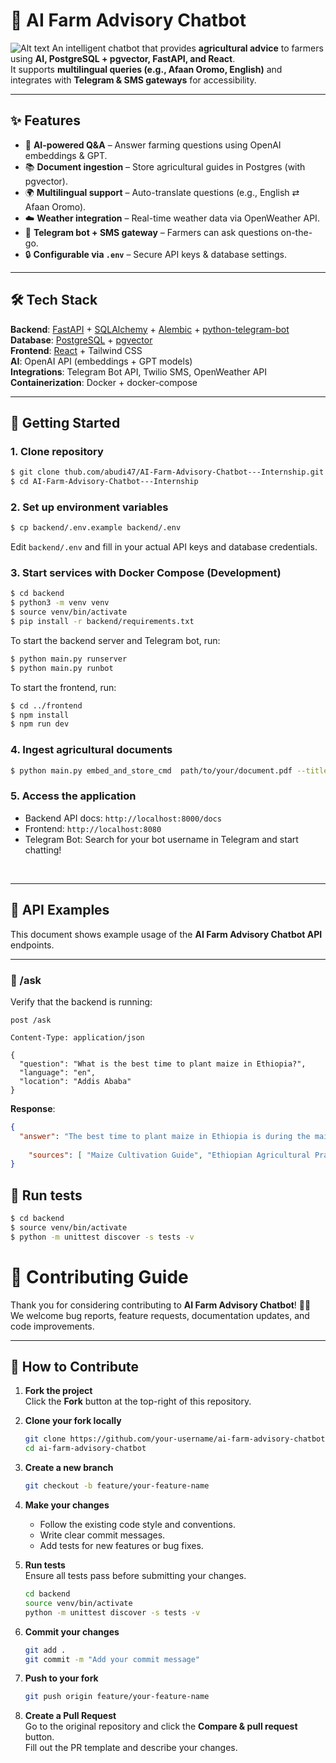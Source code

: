# 🌱 AI Farm Advisory Chatbot  
![Alt text](https://www.thehabarinetwork.com/wp-content/uploads/2025/08/hg7r9hW7FbWWm5w-1000x600.jpg)
An intelligent chatbot that provides **agricultural advice** to farmers using **AI, PostgreSQL + pgvector, FastAPI, and React**.  
It supports **multilingual queries (e.g., Afaan Oromo, English)** and integrates with **Telegram & SMS gateways** for accessibility.  

---

## ✨ Features  

- 🤖 **AI-powered Q&A** – Answer farming questions using OpenAI embeddings & GPT.  
- 📚 **Document ingestion** – Store agricultural guides in Postgres (with pgvector).  
- 🌍 **Multilingual support** – Auto-translate questions (e.g., English ⇄ Afaan Oromo).  
- ☁️ **Weather integration** – Real-time weather data via OpenWeather API.  
- 📱 **Telegram bot + SMS gateway** – Farmers can ask questions on-the-go.  
- 🔒 **Configurable via `.env`** – Secure API keys & database settings.  

---

## 🛠 Tech Stack  

**Backend**: [FastAPI](https://fastapi.tiangolo.com/) + [SQLAlchemy](https://www.sqlalchemy.org/) + [Alembic](https://alembic.sqlalchemy.org/) + [python-telegram-bot](https://python-telegram-bot.org/)  
**Database**: [PostgreSQL](https://www.postgresql.org/) + [pgvector](https://github.com/pgvector/pgvector)  
**Frontend**: [React](https://react.dev/) + Tailwind CSS  
**AI**: OpenAI API (embeddings + GPT models)  
**Integrations**: Telegram Bot API, Twilio SMS, OpenWeather API  
**Containerization**: Docker + docker-compose  

---


## 🚀 Getting Started  

### 1. Clone repository  

```bash
$ git clone thub.com/abudi47/AI-Farm-Advisory-Chatbot---Internship.git
$ cd AI-Farm-Advisory-Chatbot---Internship
```

### 2. Set up environment variables
```bash
$ cp backend/.env.example backend/.env
```
Edit `backend/.env` and fill in your actual API keys and database credentials.

### 3. Start services with Docker Compose (Development)  

```bash
$ cd backend
$ python3 -m venv venv
$ source venv/bin/activate
$ pip install -r backend/requirements.txt
```

To start the backend server and Telegram bot, run:
```bash
$ python main.py runserver
$ python main.py runbot
```

To start the frontend, run:
```bash
$ cd ../frontend
$ npm install
$ npm run dev
```
### 4. Ingest agricultural documents
```bash
$ python main.py embed_and_store_cmd  path/to/your/document.pdf --title "Document Title"
```

### 5. Access the application
- Backend API docs: `http://localhost:8000/docs`
- Frontend: `http://localhost:8080`
- Telegram Bot: Search for your bot username in Telegram and start chatting!

<br/>

---
## 📡 API Examples  

This document shows example usage of the **AI Farm Advisory Chatbot API** endpoints.  

---

### 🔹 /ask

Verify that the backend is running:  

```http
post /ask

Content-Type: application/json

{
  "question": "What is the best time to plant maize in Ethiopia?",
  "language": "en",
  "location": "Addis Ababa"
}
```
**Response**:  
```json
{
  "answer": "The best time to plant maize in Ethiopia is during the main rainy season, which typically occurs from June to September. This period provides optimal soil moisture and temperature conditions for maize growth. However, it's important to consider local variations in climate and consult with local agricultural experts for specific recommendations.",
  
    "sources": [ "Maize Cultivation Guide", "Ethiopian Agricultural Practices" ]
}
```

## 🧪 Run tests

```bash
$ cd backend
$ source venv/bin/activate
$ python -m unittest discover -s tests -v
```

# 🤝 Contributing Guide  

Thank you for considering contributing to **AI Farm Advisory Chatbot**! 🚜🌱  
We welcome bug reports, feature requests, documentation updates, and code improvements.  

---

## 🔹 How to Contribute  

1. **Fork the project**  
   Click the **Fork** button at the top-right of this repository.  

2. **Clone your fork locally**  
   ```bash
   git clone https://github.com/your-username/ai-farm-advisory-chatbot.git
   cd ai-farm-advisory-chatbot
    ```
3. **Create a new branch**
    ```bash
    git checkout -b feature/your-feature-name
    ```
4. **Make your changes**  
   - Follow the existing code style and conventions.  
   - Write clear commit messages.  
   - Add tests for new features or bug fixes.
5. **Run tests**  
   Ensure all tests pass before submitting your changes.  
   ```bash
   cd backend
   source venv/bin/activate
   python -m unittest discover -s tests -v
   ```
6. **Commit your changes**  
   ```bash
   git add .
   git commit -m "Add your commit message"
   ```
7. **Push to your fork**  
   ```bash
   git push origin feature/your-feature-name
    ```
8. **Create a Pull Request**  
   Go to the original repository and click the **Compare & pull request** button.  
   Fill out the PR template and describe your changes.

